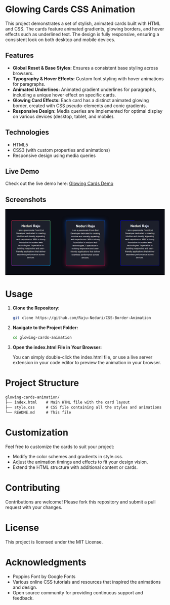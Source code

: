 # Glowing Cards CSS Animation

This project demonstrates a set of stylish, animated cards built with HTML and CSS. The cards feature animated gradients, glowing borders, and hover effects such as underlined text. The design is fully responsive, ensuring a consistent look on both desktop and mobile devices.

## Features

- **Global Reset & Base Styles:** Ensures a consistent base styling across browsers.
- **Typography & Hover Effects:** Custom font styling with hover animations for paragraphs.
- **Animated Underlines:** Animated gradient underlines for paragraphs, including a unique hover effect on specific cards.
- **Glowing Card Effects:** Each card has a distinct animated glowing border, created with CSS pseudo-elements and conic gradients.
- **Responsive Design:** Media queries are implemented for optimal display on various devices (desktop, tablet, and mobile).

## Technologies

- HTML5
- CSS3 (with custom properties and animations)
- Responsive design using media queries

## Live Demo

Check out the live demo here: [Glowing Cards Demo](https://Raju-Neduri.github.io/CSS-Border-Animation/)

## Screenshots

![Screenshot 1](./Screenshots/screenshot-1.png)

# Usage

1. **Clone the Repository:**

   ```bash
   git clone https://github.com/Raju-Neduri/CSS-Border-Animation

2. **Navigate to the Project Folder:**
    ```bash
    cd glowing-cards-animation

3. **Open the index.html File in Your Browser:**

   You can simply double-click the index.html file, or use a live server extension in your code editor to preview the animation in your browser.



# Project Structure
    glowing-cards-animation/
    ├── index.html    # Main HTML file with the card layout
    ├── style.css     # CSS file containing all the styles and animations
    └── README.md     # This file


# Customization

Feel free to customize the cards to suit your project:
  - Modify the color schemes and gradients in style.css.
  - Adjust the animation timings and effects to fit your design vision.
  - Extend the HTML structure with additional content or cards.


# Contributing
Contributions are welcome! Please fork this repository and submit a pull request with your changes.

# License
This project is licensed under the MIT License.

# Acknowledgments
- Poppins Font by Google Fonts
- Various online CSS tutorials and resources that inspired the animations and design.
- Open source community for providing continuous support and feedback.







